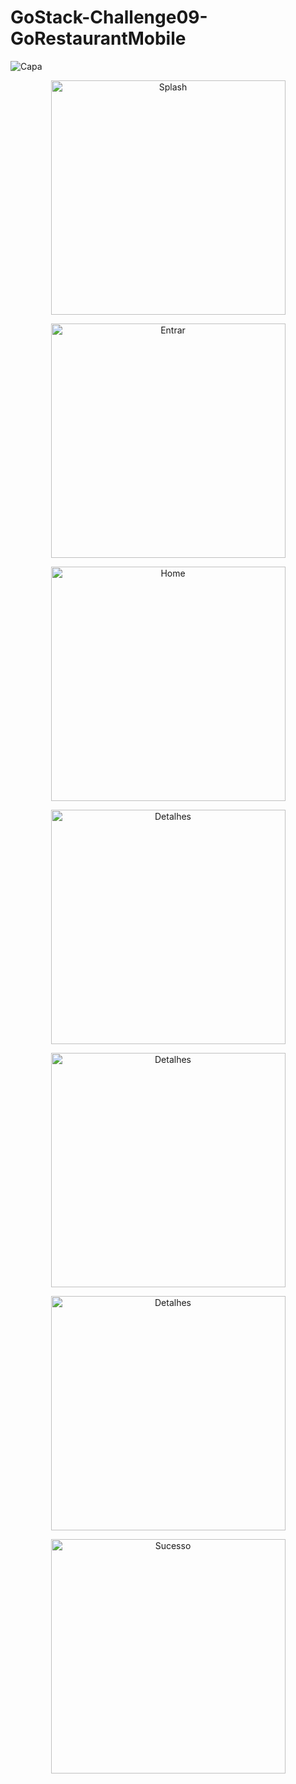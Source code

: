 # GoStack-Challenge09-GoRestaurantMobile



![Capa](https://user-images.githubusercontent.com/56945282/90255822-b8ea7a80-de3c-11ea-8a4a-caffb29054a8.png)


<p align="center">
<img width="375" alt="Splash" src="https://user-images.githubusercontent.com/56945282/90255581-614c0f00-de3c-11ea-9d4a-3b0958d83080.png">
</p>

<p align="center">
<img width="375" alt="Entrar" src="https://user-images.githubusercontent.com/56945282/90255584-627d3c00-de3c-11ea-96a9-5dbf1f410c3b.png">
</p>

<p align="center">
<img width="375" alt="Home" src="https://user-images.githubusercontent.com/56945282/90255589-63ae6900-de3c-11ea-8d26-df7ee600d7b1.png">
</p>

<p align="center">
<img width="375" alt="Detalhes" src="https://user-images.githubusercontent.com/56945282/90255594-64df9600-de3c-11ea-85c6-d6d10bb9d6ce.png">
</p>

<p align="center">
<img width="375" alt="Detalhes" src="https://user-images.githubusercontent.com/56945282/90255599-6610c300-de3c-11ea-8b26-c8c73de6e8ce.png">
</p>

<p align="center">
<img width="375" alt="Detalhes" src="https://user-images.githubusercontent.com/56945282/90255602-6741f000-de3c-11ea-93b2-3eeabaf5e533.png">
</p>

<p align="center">
<img width="375" alt="Sucesso" src="https://user-images.githubusercontent.com/56945282/90255606-67da8680-de3c-11ea-8dd4-b64e7d987c00.png">
</p>
